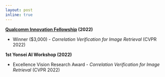 ```yaml
---
layout: post
inline: true
---
```

  
**[Qualcomm Innovation Fellowship](https://www.qualcomm.com/research/university-relations/innovation-fellowship/winners) (2022)**
- Winner ($3,000) \- *Correlation Verification for Image Retrieval* (CVPR 2022)

**1st Yonsei AI Workshop (2022)**
- Excellence Vision Research Award \- *Correlation Verification for Image Retrieval* (CVPR 2022)
